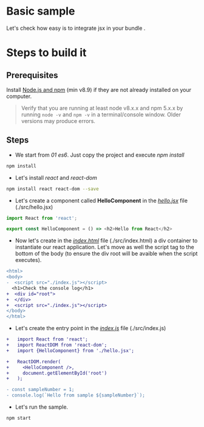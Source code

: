 # Basic sample

Let's check how easy is to integrate jsx in your bundle .

# Steps to build it

## Prerequisites

Install [Node.js and npm](https://nodejs.org/en/) (min v8.9) if they are not already installed on your computer.

> Verify that you are running at least node v8.x.x and npm 5.x.x by running `node -v` and `npm -v` in a terminal/console window. Older versions may produce errors.

## Steps

- We start from _01 es6_. Just copy the project and execute _npm install_

```cmd
npm install
```

- Let's install _react_ and _react-dom_

```bash
npm install react react-dom --save
```

- Let's create a component called **HelloComponent** in the [_hello.jsx_](src/hello.jsx) file (./src/hello.jsx)

```javascript
import React from 'react';

export const HelloComponent = () => <h2>Hello from React</h2>
```

- Now let's create in the [_index.html_](src/index.html) file (./src/index.html) a div container to instantiate our react application. Let's move as well the script tag to the bottom of the body (to ensure the div root will be avaible when the script executes).

```diff
<html>
<body>
-  <script src="./index.js"></script>
  <h1>Check the console log</h1>
+  <div id="root">
+  </div>
+  <script src="./index.js"></script>
</body>
</html>
```

- Let's create the entry point in the [_index.js_](src/index.js) file (./src/index.js)

```diff
+   import React from 'react';
+   import ReactDOM from 'react-dom';
+   import {HelloComponent} from './hello.jsx';

+   ReactDOM.render(
+     <HelloComponent />,
+     document.getElementById('root')
+   );

- const sampleNumber = 1;
- console.log(`Hello from sample ${sampleNumber}`);
```

- Let's run the sample.

```
npm start
```

